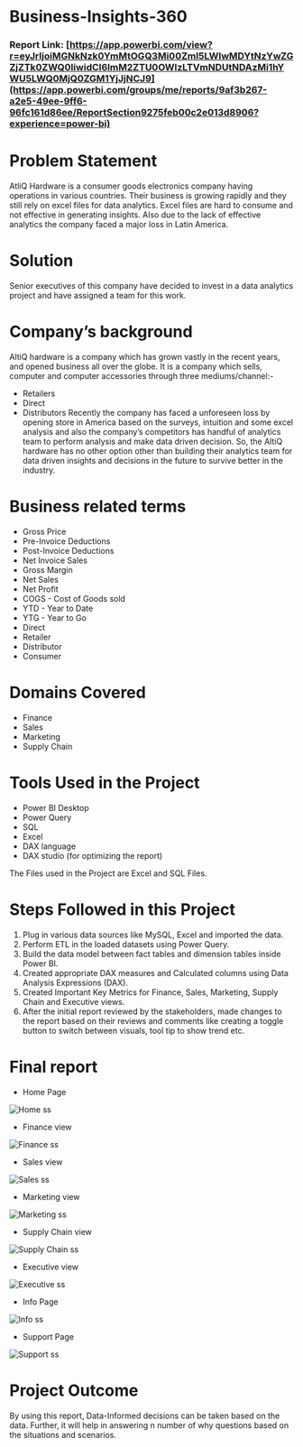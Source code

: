 # Business-Insights-360

### Report Link: [https://app.powerbi.com/view?r=eyJrIjoiMGNkNzk0YmMtOGQ3Mi00ZmI5LWIwMDYtNzYwZGZjZTk0ZWQ0IiwidCI6ImM2ZTU0OWIzLTVmNDUtNDAzMi1hYWU5LWQ0MjQ0ZGM1YjJjNCJ9](https://app.powerbi.com/groups/me/reports/9af3b267-a2e5-49ee-9ff6-96fc161d86ee/ReportSection9275feb00c2e013d8906?experience=power-bi)

# Problem Statement
AtliQ Hardware is a consumer goods electronics company having operations in various countries. Their business is growing rapidly and they still rely on excel files for data analytics. Excel files are hard to consume and not effective in generating insights. Also due to the lack of effective analytics the company faced a major loss in Latin America.

# Solution
Senior executives of this company have decided to invest in a data analytics project and have assigned a team for this work.

# Company’s background
AltiQ hardware is a company which has grown vastly in the recent years, and opened business all over the globe. It is a company which sells, computer and computer accessories through three mediums/channel:-

- Retailers
- Direct
- Distributors
Recently the company has faced a unforeseen loss by opening store in America based on the surveys, intuition and some excel analysis and also the company’s competitors has handful of analytics team to perform analysis and make data driven decision. So, the AltiQ hardware has no other option other than building their analytics team for data driven insights and decisions in the future to survive better in the industry.

# Business related terms
- Gross Price
- Pre-Invoice Deductions
- Post-Invoice Deductions
- Net Invoice Sales
- Gross Margin
- Net Sales
- Net Profit
- COGS - Cost of Goods sold
- YTD - Year to Date
- YTG - Year to Go
- Direct
- Retailer
- Distributor
- Consumer

# Domains Covered
- Finance
- Sales
- Marketing
- Supply Chain

# Tools Used in the Project
- Power BI Desktop
- Power Query
- SQL 
- Excel
- DAX language
- DAX studio (for optimizing the report)

The Files used in the Project are Excel and SQL Files.

# Steps Followed in this Project
1. Plug in various data sources like MySQL, Excel and imported the data.
2. Perform ETL in the loaded datasets using Power Query.
3. Build the data model between fact tables and dimension tables inside Power BI.
4. Created appropriate DAX measures and Calculated columns using Data Analysis Expressions (DAX).
5. Created Important Key Metrics for Finance, Sales, Marketing, Supply Chain and Executive views.
6. After the initial report reviewed by the stakeholders, made changes to the report based on their reviews and comments like creating a toggle button to switch between visuals, tool tip to show trend etc.

# Final report

- Home Page
  
 ![Home ss](https://github.com/DeveshPathak16/Business-Insights-360/assets/144233773/37d626f3-0433-40d8-80f3-48cef382ae5a)

- Finance view
  
![Finance ss](https://github.com/DeveshPathak16/Business-Insights-360/assets/144233773/e84434e2-4d7d-4117-8754-5014e612b734)

- Sales view
  
![Sales ss](https://github.com/DeveshPathak16/Business-Insights-360/assets/144233773/25ed6ea4-fc09-4b1c-804b-8b563169f35e)

- Marketing view
  
![Marketing ss](https://github.com/DeveshPathak16/Business-Insights-360/assets/144233773/ec5d26ea-0951-4c4a-aa18-db23486ffc40)

- Supply Chain view
  
![Supply Chain ss](https://github.com/DeveshPathak16/Business-Insights-360/assets/144233773/79309b69-4de6-4b93-b5c7-e0bc75dd7ed3)

- Executive view
  
![Executive ss](https://github.com/DeveshPathak16/Business-Insights-360/assets/144233773/8d632272-1624-407b-9de4-73889f4efe47)

- Info Page
  
![Info ss](https://github.com/DeveshPathak16/Business-Insights-360/assets/144233773/8e3aa0bb-6789-4c1f-846f-425353f957f9)

- Support Page
  
![Support ss](https://github.com/DeveshPathak16/Business-Insights-360/assets/144233773/5e72e32f-667f-48b8-8412-ca7726a0bf31)

# Project Outcome
By using this report, Data-Informed decisions can be taken based on the data. Further, it will help in answering n number of why questions based on the situations and scenarios.

